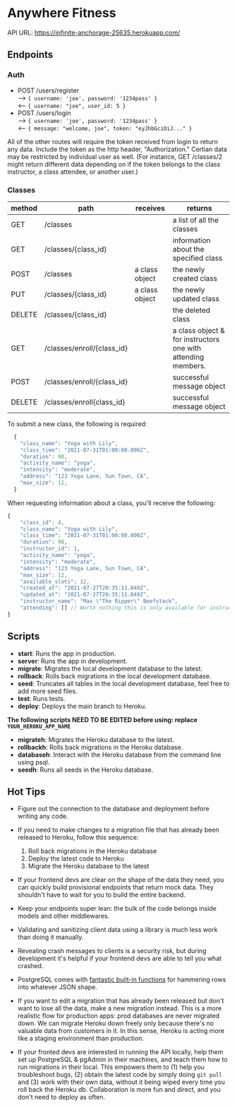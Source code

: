 # Anywhere Fitness

API URL: https://infinite-anchorage-25635.herokuapp.com/

## Endpoints

### Auth

- POST /users/register  
  --> `{ username: 'joe', password: '1234pass' }`  
  <-- `{ username: "joe", user_id: 5 }`
- POST /users/login  
  --> `{ username: 'joe', password: '1234pass' }`  
  <-- `{ message: "welcome, joe", token: "eyJhbGciOiJ..." }`

All of the other routes will require the token received from login to return any data. Include the token as the http header, "Authorization." Certian data may be restricted by individual user as well. (For instance, GET /classes/2 might return different data depending on if the token belongs to the class instructor, a class attendee, or another user.)

### Classes

| method | path                       | receives       | returns                                                      |
| ------ | -------------------------- | -------------- | ------------------------------------------------------------ |
| GET    | /classes                   |                | a list of all the classes                                    |
| GET    | /classes/{class_id}        |                | information about the specified class                        |
| POST   | /classes                   | a class object | the newly created class                                      |
| PUT    | /classes/{class_id}        | a class object | the newly updated class                                      |
| DELETE | /classes/{class_id}        |                | the deleted class                                            |
| GET    | /classes/enroll/{class_id} |                | a class object & for instructors one with attending members. |
| POST   | /classes/enroll/{class_id} |                | successful message object                                    |
| DELETE | /classes/enroll{class_id}  |                | successful message object                                    |

To submit a new class, the following is required:

```js
  {
    "class_name": "Yoga with Lily",
    "class_time": "2021-07-31T01:00:00.000Z",
    "duration": 90,
    "activity_name": "yoga",
    "intensity": "moderate",
    "address": "123 Yoga Lane, Sun Town, CA",
    "max_size": 12,
  }
```

When requesting information about a class, you'll receive the following:

```js
{
    "class_id": 4,
    "class_name": "Yoga with Lily",
    "class_time": "2021-07-31T01:00:00.000Z",
    "duration": 90,
    "instructor_id": 1,
    "activity_name": "yoga",
    "intensity": "moderate",
    "address": "123 Yoga Lane, Sun Town, CA",
    "max_size": 12,
    "available_slots": 12,
    "created_at": "2021-07-27T20:35:11.049Z",
    "updated_at": "2021-07-27T20:35:11.049Z",
    "instructor_name": "Max \"The Ripper\" Beefstack",
    "attending": [] // Worth nothing this is only available for instructors.
}
```

## Scripts

- **start**: Runs the app in production.
- **server**: Runs the app in development.
- **migrate**: Migrates the local development database to the latest.
- **rollback**: Rolls back migrations in the local development database.
- **seed**: Truncates all tables in the local development database, feel free to add more seed files.
- **test**: Runs tests.
- **deploy**: Deploys the main branch to Heroku.

**The following scripts NEED TO BE EDITED before using: replace `YOUR_HEROKU_APP_NAME`**

- **migrateh**: Migrates the Heroku database to the latest.
- **rollbackh**: Rolls back migrations in the Heroku database.
- **databaseh**: Interact with the Heroku database from the command line using psql.
- **seedh**: Runs all seeds in the Heroku database.

## Hot Tips

- Figure out the connection to the database and deployment before writing any code.

- If you need to make changes to a migration file that has already been released to Heroku, follow this sequence:

  1. Roll back migrations in the Heroku database
  2. Deploy the latest code to Heroku
  3. Migrate the Heroku database to the latest

- If your frontend devs are clear on the shape of the data they need, you can quickly build provisional endpoints that return mock data. They shouldn't have to wait for you to build the entire backend.

- Keep your endpoints super lean: the bulk of the code belongs inside models and other middlewares.

- Validating and sanitizing client data using a library is much less work than doing it manually.

- Revealing crash messages to clients is a security risk, but during development it's helpful if your frontend devs are able to tell you what crashed.

- PostgreSQL comes with [fantastic built-in functions](https://hashrocket.com/blog/posts/faster-json-generation-with-postgresql) for hammering rows into whatever JSON shape.

- If you want to edit a migration that has already been released but don't want to lose all the data, make a new migration instead. This is a more realistic flow for production apps: prod databases are never migrated down. We can migrate Heroku down freely only because there's no valuable data from customers in it. In this sense, Heroku is acting more like a staging environment than production.

- If your fronted devs are interested in running the API locally, help them set up PostgreSQL & pgAdmin in their machines, and teach them how to run migrations in their local. This empowers them to (1) help you troubleshoot bugs, (2) obtain the latest code by simply doing `git pull` and (3) work with their own data, without it being wiped every time you roll back the Heroku db. Collaboration is more fun and direct, and you don't need to deploy as often.
